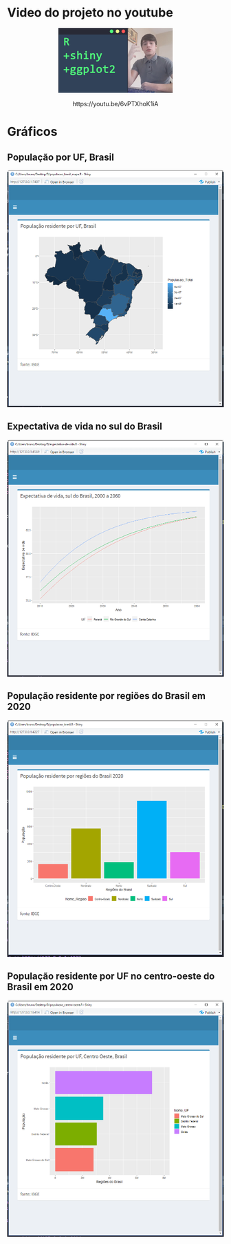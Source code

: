 # Video do projeto no youtube 

<p align="center">
  <img height="150" src="img/tamb.png" />
</p>
 <p align="center">https://youtu.be/6vPTXhoK1iA</p>
 
# Gráficos
## População por UF, Brasil
<p align="center">
  <img height="550" src="img/populacao_brasil_mapa.PNG" />
</p>

## Expectativa de vida no sul do Brasil
<p align="center">
  <img height="550" src="img/expextativa_de_vida_sul_linha.PNG" />
</p>

## População residente por regiões do Brasil em 2020
<p align="center">
  <img height="550" src="img/populacao_brasil_barra.PNG" />
</p>

## População residente por UF no centro-oeste do Brasil em 2020
<p align="center">
  <img height="550" src="img/populacao_co_barra_hor.PNG" />
</p>

